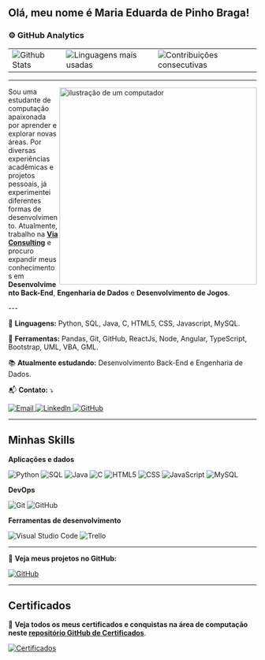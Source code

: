 ## Olá, meu nome é Maria Eduarda de Pinho Braga!

### ⚙️ GitHub Analytics

<table>
  <tr>
    <td>
      <img
        align="left"
        src="https://github-readme-stats.vercel.app/api?username=Duds04&theme=dark&hide_border=false&include_all_commits=true"
        alt="Github Stats"
      />
    </td>
    <td>
      <img
        align="left"
        src="https://github-readme-stats.vercel.app/api/top-langs/?username=Duds04&theme=dark&hide_border=false&include_all_commits=true&count_private=true&layout=compact"
        alt="Linguagens mais usadas"
      />
    </td>
    <td>
      <img
        align="left"
        src="https://github-readme-streak-stats.herokuapp.com/?user=Duds04&theme=dark&hide_border=false"
        alt="Contribuições consecutivas"
      />
    </td>
  </tr>
</table>

---

<img src="https://raw.githubusercontent.com/MicaelliMedeiros/micaellimedeiros/master/image/computer-illustration.png" alt="ilustração de um computador" min-width="400px" max-width="400px" width="400px" align="right">

<p align="left"> 
  Sou uma estudante de computação apaixonada por aprender e explorar novas áreas. Por diversas experiências acadêmicas e projetos pessoais, já experimentei diferentes formas de desenvolvimento. Atualmente, trabalho na <a href="https://www.linkedin.com/company/via-consulting_2/posts/?feedView=all" target="_blank"><strong>Via Consulting</strong></a> e procuro expandir meus conhecimentos em <strong>Desenvolvimento Back-End</strong>, <strong>Engenharia de Dados</strong> e <strong>Desenvolvimento de Jogos</strong>.
</p>
---
<p align="left">
  🦄 <strong>Linguagens:</strong> Python, SQL, Java, C, HTML5, CSS, Javascript, MySQL.
</p>

<p align="left">
  💼 <strong>Ferramentas:</strong> Pandas, Git, GitHub, ReactJs, Node, Angular, TypeScript, Bootstrap, UML, VBA, GML.
</p>

<p align="left">
  📚 <strong>Atualmente estudando:</strong> Desenvolvimento Back-End e Engenharia de Dados.
</p>

<p align="left">
  📬 <strong>Contato:</strong> ⤵️
</p>

<p align="left">
  <a href="mailto:mpbduda@outlook.com" title="Email">
    <img src="https://img.shields.io/badge/Email-D14836?style=for-the-badge&logo=gmail&logoColor=white" alt="Email"/>
  </a>
  <a href="https://www.linkedin.com/in/maria-eduarda-de-pinho-braga-558057219/" title="LinkedIn">
    <img src="https://img.shields.io/badge/LinkedIn-0077B5?style=for-the-badge&logo=linkedin&logoColor=white" alt="LinkedIn"/>
  </a>
  <a href="https://github.com/Duds04" title="GitHub">
    <img src="https://img.shields.io/badge/GitHub-181717?style=for-the-badge&logo=github&logoColor=white" alt="GitHub"/>
  </a>
</p>

---

## Minhas Skills

**Aplicações e dados**

![Python](https://img.shields.io/badge/-Python-333333?style=for-the-badge&logo=python&logoColor=white)
![SQL](https://img.shields.io/badge/-SQL-333333?style=for-the-badge&logo=mysql&logoColor=white)
![Java](https://img.shields.io/badge/-Java-333333?style=for-the-badge&logo=java&logoColor=white)
![C](https://img.shields.io/badge/-C-333333?style=for-the-badge&logo=c&logoColor=white)
![HTML5](https://img.shields.io/badge/-HTML5-333333?style=for-the-badge&logo=html5&logoColor=white)
![CSS](https://img.shields.io/badge/-CSS-333333?style=for-the-badge&logo=css3&logoColor=white)
![JavaScript](https://img.shields.io/badge/-JavaScript-333333?style=for-the-badge&logo=javascript&logoColor=white)
![MySQL](https://img.shields.io/badge/-MySQL-333333?style=for-the-badge&logo=mysql&logoColor=white)

**DevOps**

![Git](https://img.shields.io/badge/-Git-333333?style=for-the-badge&logo=git&logoColor=white)
![GitHub](https://img.shields.io/badge/-GitHub-333333?style=for-the-badge&logo=github&logoColor=white)

**Ferramentas de desenvolvimento**

![Visual Studio Code](https://img.shields.io/badge/-VS%20Code-333333?style=for-the-badge&logo=visual-studio-code&logoColor=white)
![Trello](https://img.shields.io/badge/-Trello-333333?style=for-the-badge&logo=trello&logoColor=white)

---

📂 **Veja meus projetos no GitHub:**

[![GitHub](https://img.shields.io/badge/GitHub-Duds04-333333?style=for-the-badge&logo=github)](https://github.com/Duds04/)

---

## Certificados

📜 **Veja todos os meus certificados e conquistas na área de computação neste [repositório GitHub de Certificados](https://github.com/Duds04/Certificados)**.

[![Certificados](https://img.shields.io/badge/Certificados-333333?style=for-the-badge&logo=certification&logoColor=white)](https://github.com/Duds04/Certificados)
